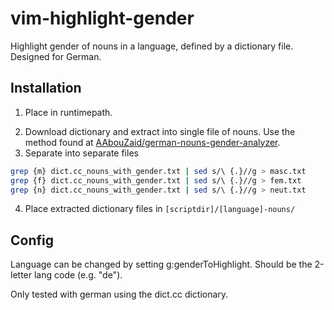 # vim-highlight-gender
Highlight gender of nouns in a language, defined by a dictionary file. Designed for German.

## Installation

1. Place in runtimepath.
<!-- In windows, C:\Users\%USERPROFILE%\vimfiles\syntax\vim-gender-highlight.vim -->
2. Download dictionary and extract into single file of nouns. Use the method found at
[AAbouZaid/german-nouns-gender-analyzer](https://github.com/AAbouZaid/german-nouns-gender-analyzer).
3. Separate into separate files  
  ```bash
  grep {m} dict.cc_nouns_with_gender.txt | sed s/\ {.}//g > masc.txt
  grep {f} dict.cc_nouns_with_gender.txt | sed s/\ {.}//g > fem.txt
  grep {n} dict.cc_nouns_with_gender.txt | sed s/\ {.}//g > neut.txt
  ```
4. Place extracted dictionary files in `[scriptdir]/[language]-nouns/`

## Config

Language can be changed by setting g:genderToHighlight. Should be the 2-letter lang code (e.g. "de").


Only tested with german using the dict.cc dictionary.
